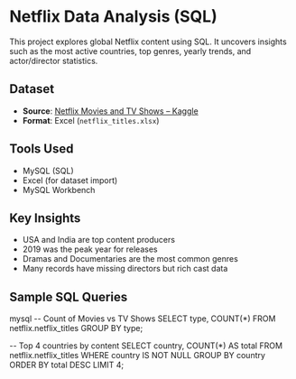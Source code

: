 #  Netflix Data Analysis (SQL)

This project explores global Netflix content using SQL. It uncovers insights such as the most active countries, top genres, yearly trends, and actor/director statistics.



## Dataset

- **Source**: [Netflix Movies and TV Shows – Kaggle](https://www.kaggle.com/datasets/netflix-shows)
- **Format**: Excel (`netflix_titles.xlsx`)



## Tools Used

- MySQL (SQL)
- Excel (for dataset import)
- MySQL Workbench


## Key Insights

- USA and India are top content producers
- 2019 was the peak year for releases
- Dramas and Documentaries are the most common genres
- Many records have missing directors but rich cast data



## Sample SQL Queries

 mysql
-- Count of Movies vs TV Shows
SELECT type, COUNT(*) FROM netflix.netflix_titles GROUP BY type;

-- Top 4 countries by content
SELECT country, COUNT(*) AS total FROM netflix.netflix_titles
WHERE country IS NOT NULL
GROUP BY country ORDER BY total DESC LIMIT 4;
